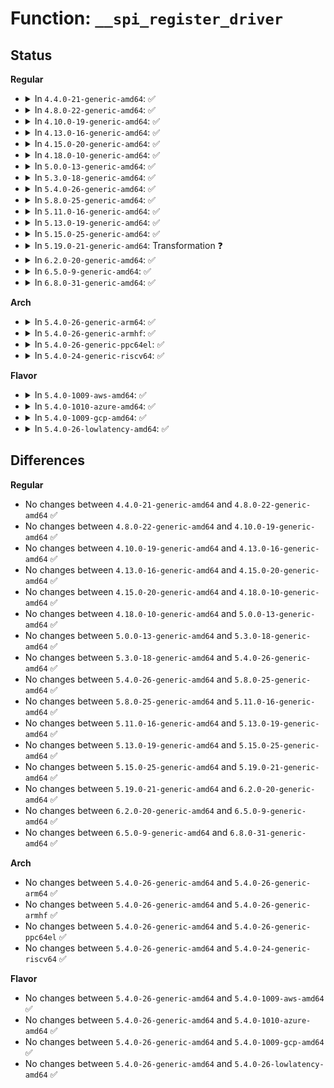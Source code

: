 # Function: <code>__spi_register_driver</code>

## Status
<b>Regular</b>
<ul>
<li>
<details>
<summary>In <code>4.4.0-21-generic-amd64</code>: ✅</summary>

```c
int __spi_register_driver(struct module * owner, struct spi_driver * sdrv)
```

```json
{
  "name": "__spi_register_driver",
  "collision_type": "Unique Global",
  "inline_type": "No",
  "funcs": [
    {
      "addr": 18446744071585031584,
      "name": "__spi_register_driver",
      "external": true,
      "loc": "drivers/spi/spi.c:385",
      "file": "drivers/spi/spi.c",
      "inline": "seen, unknown",
      "caller_inline": [],
      "caller_func": [
        "drivers/tty/serial/max310x.c:max310x_uart_driver_init",
        "drivers/mfd/wm831x-spi.c:wm831x_spi_init",
        "drivers/mfd/tps65912-spi.c:tps65912_spi_init",
        "drivers/mfd/ezx-pcap.c:ezx_pcap_init",
        "drivers/mfd/da9052-spi.c:da9052_spi_init"
      ]
    }
  ],
  "symbols": [
    {
      "addr": 18446744071585031584,
      "name": "__spi_register_driver",
      "section": ".text",
      "bind": "STB_GLOBAL",
      "size": 77
    }
  ]
}
```
</details>
</li>
<li>
<details>
<summary>In <code>4.8.0-22-generic-amd64</code>: ✅</summary>

```c
int __spi_register_driver(struct module * owner, struct spi_driver * sdrv)
```

```json
{
  "name": "__spi_register_driver",
  "collision_type": "Unique Global",
  "inline_type": "No",
  "funcs": [
    {
      "addr": 18446744071585416224,
      "name": "__spi_register_driver",
      "external": true,
      "loc": "drivers/spi/spi.c:388",
      "file": "drivers/spi/spi.c",
      "inline": "seen, unknown",
      "caller_inline": [],
      "caller_func": [
        "drivers/mfd/wm831x-spi.c:wm831x_spi_init",
        "drivers/mfd/tps65912-spi.c:tps65912_spi_driver_init",
        "drivers/mfd/ezx-pcap.c:ezx_pcap_init",
        "drivers/mfd/da9052-spi.c:da9052_spi_init"
      ]
    }
  ],
  "symbols": [
    {
      "addr": 18446744071585416224,
      "name": "__spi_register_driver",
      "section": ".text",
      "bind": "STB_GLOBAL",
      "size": 77
    }
  ]
}
```
</details>
</li>
<li>
<details>
<summary>In <code>4.10.0-19-generic-amd64</code>: ✅</summary>

```c
int __spi_register_driver(struct module * owner, struct spi_driver * sdrv)
```

```json
{
  "name": "__spi_register_driver",
  "collision_type": "Unique Global",
  "inline_type": "No",
  "funcs": [
    {
      "addr": 18446744071585617136,
      "name": "__spi_register_driver",
      "external": true,
      "loc": "drivers/spi/spi.c:389",
      "file": "drivers/spi/spi.c",
      "inline": "seen, unknown",
      "caller_inline": [],
      "caller_func": [
        "drivers/mfd/wm831x-spi.c:wm831x_spi_init",
        "drivers/mfd/tps65912-spi.c:tps65912_spi_driver_init",
        "drivers/mfd/ezx-pcap.c:ezx_pcap_init",
        "drivers/mfd/da9052-spi.c:da9052_spi_init"
      ]
    }
  ],
  "symbols": [
    {
      "addr": 18446744071585617136,
      "name": "__spi_register_driver",
      "section": ".text",
      "bind": "STB_GLOBAL",
      "size": 77
    }
  ]
}
```
</details>
</li>
<li>
<details>
<summary>In <code>4.13.0-16-generic-amd64</code>: ✅</summary>

```c
int __spi_register_driver(struct module * owner, struct spi_driver * sdrv)
```

```json
{
  "name": "__spi_register_driver",
  "collision_type": "Unique Global",
  "inline_type": "No",
  "funcs": [
    {
      "addr": 18446744071585700912,
      "name": "__spi_register_driver",
      "external": true,
      "loc": "drivers/spi/spi.c:391",
      "file": "drivers/spi/spi.c",
      "inline": "seen, unknown",
      "caller_inline": [],
      "caller_func": [
        "drivers/mfd/wm831x-spi.c:wm831x_spi_init",
        "drivers/mfd/tps65912-spi.c:tps65912_spi_driver_init",
        "drivers/mfd/ezx-pcap.c:ezx_pcap_init",
        "drivers/mfd/da9052-spi.c:da9052_spi_init"
      ]
    }
  ],
  "symbols": [
    {
      "addr": 18446744071585700912,
      "name": "__spi_register_driver",
      "section": ".text",
      "bind": "STB_GLOBAL",
      "size": 77
    }
  ]
}
```
</details>
</li>
<li>
<details>
<summary>In <code>4.15.0-20-generic-amd64</code>: ✅</summary>

```c
int __spi_register_driver(struct module * owner, struct spi_driver * sdrv)
```

```json
{
  "name": "__spi_register_driver",
  "collision_type": "Unique Global",
  "inline_type": "No",
  "funcs": [
    {
      "addr": 18446744071586133232,
      "name": "__spi_register_driver",
      "external": true,
      "loc": "drivers/spi/spi.c:394",
      "file": "drivers/spi/spi.c",
      "inline": "seen, unknown",
      "caller_inline": [],
      "caller_func": [
        "drivers/mfd/wm831x-spi.c:wm831x_spi_init",
        "drivers/mfd/tps65912-spi.c:tps65912_spi_driver_init",
        "drivers/mfd/ezx-pcap.c:ezx_pcap_init",
        "drivers/mfd/da9052-spi.c:da9052_spi_init"
      ]
    }
  ],
  "symbols": [
    {
      "addr": 18446744071586133232,
      "name": "__spi_register_driver",
      "section": ".text",
      "bind": "STB_GLOBAL",
      "size": 77
    }
  ]
}
```
</details>
</li>
<li>
<details>
<summary>In <code>4.18.0-10-generic-amd64</code>: ✅</summary>

```c
int __spi_register_driver(struct module * owner, struct spi_driver * sdrv)
```

```json
{
  "name": "__spi_register_driver",
  "collision_type": "Unique Global",
  "inline_type": "No",
  "funcs": [
    {
      "addr": 18446744071586381664,
      "name": "__spi_register_driver",
      "external": true,
      "loc": "drivers/spi/spi.c:398",
      "file": "drivers/spi/spi.c",
      "inline": "seen, unknown",
      "caller_inline": [],
      "caller_func": [
        "drivers/tty/serial/max310x.c:max310x_uart_init",
        "drivers/mfd/wm831x-spi.c:wm831x_spi_init",
        "drivers/mfd/tps65912-spi.c:tps65912_spi_driver_init",
        "drivers/mfd/ezx-pcap.c:ezx_pcap_init",
        "drivers/mfd/da9052-spi.c:da9052_spi_init",
        "drivers/spi/spi-mem.c:spi_mem_driver_register_with_owner"
      ]
    }
  ],
  "symbols": [
    {
      "addr": 18446744071586381664,
      "name": "__spi_register_driver",
      "section": ".text",
      "bind": "STB_GLOBAL",
      "size": 77
    }
  ]
}
```
</details>
</li>
<li>
<details>
<summary>In <code>5.0.0-13-generic-amd64</code>: ✅</summary>

```c
int __spi_register_driver(struct module * owner, struct spi_driver * sdrv)
```

```json
{
  "name": "__spi_register_driver",
  "collision_type": "Unique Global",
  "inline_type": "No",
  "funcs": [
    {
      "addr": 18446744071586522960,
      "name": "__spi_register_driver",
      "external": true,
      "loc": "drivers/spi/spi.c:438",
      "file": "drivers/spi/spi.c",
      "inline": "seen, unknown",
      "caller_inline": [],
      "caller_func": [
        "drivers/tty/serial/max310x.c:max310x_uart_init",
        "drivers/mfd/wm831x-spi.c:wm831x_spi_init",
        "drivers/mfd/tps65912-spi.c:tps65912_spi_driver_init",
        "drivers/mfd/ezx-pcap.c:ezx_pcap_init",
        "drivers/mfd/da9052-spi.c:da9052_spi_init",
        "drivers/spi/spi-mem.c:spi_mem_driver_register_with_owner"
      ]
    }
  ],
  "symbols": [
    {
      "addr": 18446744071586522960,
      "name": "__spi_register_driver",
      "section": ".text",
      "bind": "STB_GLOBAL",
      "size": 77
    }
  ]
}
```
</details>
</li>
<li>
<details>
<summary>In <code>5.3.0-18-generic-amd64</code>: ✅</summary>

```c
int __spi_register_driver(struct module * owner, struct spi_driver * sdrv)
```

```json
{
  "name": "__spi_register_driver",
  "collision_type": "Unique Global",
  "inline_type": "No",
  "funcs": [
    {
      "addr": 18446744071586767440,
      "name": "__spi_register_driver",
      "external": true,
      "loc": "drivers/spi/spi.c:441",
      "file": "drivers/spi/spi.c",
      "inline": "seen, unknown",
      "caller_inline": [],
      "caller_func": [
        "drivers/tty/serial/max310x.c:max310x_uart_init",
        "drivers/mfd/wm831x-spi.c:wm831x_spi_init",
        "drivers/mfd/tps65912-spi.c:tps65912_spi_driver_init",
        "drivers/mfd/ezx-pcap.c:ezx_pcap_init",
        "drivers/mfd/da9052-spi.c:da9052_spi_init",
        "drivers/spi/spi-mem.c:spi_mem_driver_register_with_owner"
      ]
    }
  ],
  "symbols": [
    {
      "addr": 18446744071586767440,
      "name": "__spi_register_driver",
      "section": ".text",
      "bind": "STB_GLOBAL",
      "size": 77
    }
  ]
}
```
</details>
</li>
<li>
<details>
<summary>In <code>5.4.0-26-generic-amd64</code>: ✅</summary>

```c
int __spi_register_driver(struct module * owner, struct spi_driver * sdrv)
```

```json
{
  "name": "__spi_register_driver",
  "collision_type": "Unique Global",
  "inline_type": "No",
  "funcs": [
    {
      "addr": 18446744071586913888,
      "name": "__spi_register_driver",
      "external": true,
      "loc": "drivers/spi/spi.c:441",
      "file": "drivers/spi/spi.c",
      "inline": "seen, unknown",
      "caller_inline": [],
      "caller_func": [
        "drivers/tty/serial/max310x.c:max310x_uart_init",
        "drivers/mfd/wm831x-spi.c:wm831x_spi_init",
        "drivers/mfd/tps65912-spi.c:tps65912_spi_driver_init",
        "drivers/mfd/ezx-pcap.c:ezx_pcap_init",
        "drivers/mfd/da9052-spi.c:da9052_spi_init",
        "drivers/spi/spi-mem.c:spi_mem_driver_register_with_owner"
      ]
    }
  ],
  "symbols": [
    {
      "addr": 18446744071586913888,
      "name": "__spi_register_driver",
      "section": ".text",
      "bind": "STB_GLOBAL",
      "size": 77
    }
  ]
}
```
</details>
</li>
<li>
<details>
<summary>In <code>5.8.0-25-generic-amd64</code>: ✅</summary>

```c
int __spi_register_driver(struct module * owner, struct spi_driver * sdrv)
```

```json
{
  "name": "__spi_register_driver",
  "collision_type": "Unique Global",
  "inline_type": "No",
  "funcs": [
    {
      "addr": 18446744071587724272,
      "name": "__spi_register_driver",
      "external": true,
      "loc": "drivers/spi/spi.c:441",
      "file": "drivers/spi/spi.c",
      "inline": "seen, unknown",
      "caller_inline": [],
      "caller_func": [
        "drivers/tty/serial/max310x.c:max310x_uart_init",
        "drivers/mfd/wm831x-spi.c:wm831x_spi_init",
        "drivers/mfd/tps65912-spi.c:tps65912_spi_driver_init",
        "drivers/mfd/ezx-pcap.c:ezx_pcap_init",
        "drivers/mfd/da9052-spi.c:da9052_spi_init",
        "drivers/spi/spi-mem.c:spi_mem_driver_register_with_owner"
      ]
    }
  ],
  "symbols": [
    {
      "addr": 18446744071587724272,
      "name": "__spi_register_driver",
      "section": ".text",
      "bind": "STB_GLOBAL",
      "size": 77
    }
  ]
}
```
</details>
</li>
<li>
<details>
<summary>In <code>5.11.0-16-generic-amd64</code>: ✅</summary>

```c
int __spi_register_driver(struct module * owner, struct spi_driver * sdrv)
```

```json
{
  "name": "__spi_register_driver",
  "collision_type": "Unique Global",
  "inline_type": "No",
  "funcs": [
    {
      "addr": 18446744071587783936,
      "name": "__spi_register_driver",
      "external": true,
      "loc": "drivers/spi/spi.c:456",
      "file": "drivers/spi/spi.c",
      "inline": "seen, unknown",
      "caller_inline": [],
      "caller_func": [
        "drivers/tty/serial/max310x.c:max310x_uart_init",
        "drivers/mfd/wm831x-spi.c:wm831x_spi_init",
        "drivers/mfd/tps65912-spi.c:tps65912_spi_driver_init",
        "drivers/mfd/ezx-pcap.c:ezx_pcap_init",
        "drivers/mfd/da9052-spi.c:da9052_spi_init",
        "drivers/spi/spi-mem.c:spi_mem_driver_register_with_owner"
      ]
    }
  ],
  "symbols": [
    {
      "addr": 18446744071587783936,
      "name": "__spi_register_driver",
      "section": ".text",
      "bind": "STB_GLOBAL",
      "size": 32
    }
  ]
}
```
</details>
</li>
<li>
<details>
<summary>In <code>5.13.0-19-generic-amd64</code>: ✅</summary>

```c
int __spi_register_driver(struct module * owner, struct spi_driver * sdrv)
```

```json
{
  "name": "__spi_register_driver",
  "collision_type": "Unique Global",
  "inline_type": "No",
  "funcs": [
    {
      "addr": 18446744071587663216,
      "name": "__spi_register_driver",
      "external": true,
      "loc": "drivers/spi/spi.c:452",
      "file": "drivers/spi/spi.c",
      "inline": "seen, unknown",
      "caller_inline": [],
      "caller_func": [
        "drivers/tty/serial/max310x.c:max310x_uart_init",
        "drivers/mfd/wm831x-spi.c:wm831x_spi_init",
        "drivers/mfd/tps65912-spi.c:tps65912_spi_driver_init",
        "drivers/mfd/ezx-pcap.c:ezx_pcap_init",
        "drivers/mfd/da9052-spi.c:da9052_spi_init",
        "drivers/spi/spi-mem.c:spi_mem_driver_register_with_owner"
      ]
    }
  ],
  "symbols": [
    {
      "addr": 18446744071587663216,
      "name": "__spi_register_driver",
      "section": ".text",
      "bind": "STB_GLOBAL",
      "size": 32
    }
  ]
}
```
</details>
</li>
<li>
<details>
<summary>In <code>5.15.0-25-generic-amd64</code>: ✅</summary>

```c
int __spi_register_driver(struct module * owner, struct spi_driver * sdrv)
```

```json
{
  "name": "__spi_register_driver",
  "collision_type": "Unique Global",
  "inline_type": "No",
  "funcs": [
    {
      "addr": 18446744071588251760,
      "name": "__spi_register_driver",
      "external": true,
      "loc": "drivers/spi/spi.c:450",
      "file": "drivers/spi/spi.c",
      "inline": "seen, unknown",
      "caller_inline": [],
      "caller_func": [
        "drivers/tty/serial/max310x.c:max310x_uart_init",
        "drivers/mfd/wm831x-spi.c:wm831x_spi_init",
        "drivers/mfd/tps65912-spi.c:tps65912_spi_driver_init",
        "drivers/mfd/ezx-pcap.c:ezx_pcap_init",
        "drivers/mfd/da9052-spi.c:da9052_spi_init",
        "drivers/spi/spi-mem.c:spi_mem_driver_register_with_owner"
      ]
    }
  ],
  "symbols": [
    {
      "addr": 18446744071588251760,
      "name": "__spi_register_driver",
      "section": ".text",
      "bind": "STB_GLOBAL",
      "size": 206
    }
  ]
}
```
</details>
</li>
<li>
<details>
<summary>In <code>5.19.0-21-generic-amd64</code>: Transformation ❓</summary>

```c
int __spi_register_driver(struct module * owner, struct spi_driver * sdrv)
```

```json
{
  "name": "__spi_register_driver",
  "collision_type": "Unique Global",
  "inline_type": "No",
  "funcs": [
    {
      "addr": 0,
      "name": "__spi_register_driver",
      "external": true,
      "loc": "drivers/spi/spi.c:423",
      "file": "drivers/spi/spi.c",
      "inline": "seen, unknown",
      "caller_inline": [],
      "caller_func": [
        "drivers/tty/serial/max310x.c:max310x_uart_init",
        "drivers/mfd/wm831x-spi.c:wm831x_spi_init",
        "drivers/mfd/tps65912-spi.c:tps65912_spi_driver_init",
        "drivers/mfd/ezx-pcap.c:ezx_pcap_init",
        "drivers/mfd/da9052-spi.c:da9052_spi_init",
        "drivers/spi/spi-mem.c:spi_mem_driver_register_with_owner"
      ]
    }
  ],
  "symbols": [
    {
      "addr": 18446744071594419881,
      "name": "__spi_register_driver.cold",
      "section": ".text",
      "bind": "STB_LOCAL",
      "size": 9
    },
    {
      "addr": 18446744071589641280,
      "name": "__spi_register_driver",
      "section": ".text",
      "bind": "STB_GLOBAL",
      "size": 221
    }
  ]
}
```
</details>
</li>
<li>
<details>
<summary>In <code>6.2.0-20-generic-amd64</code>: ✅</summary>

```c
int __spi_register_driver(struct module * owner, struct spi_driver * sdrv)
```

```json
{
  "name": "__spi_register_driver",
  "collision_type": "Unique Global",
  "inline_type": "No",
  "funcs": [
    {
      "addr": 18446744071591240176,
      "name": "__spi_register_driver",
      "external": true,
      "loc": "drivers/spi/spi.c:480",
      "file": "drivers/spi/spi.c",
      "inline": "seen, unknown",
      "caller_inline": [],
      "caller_func": [
        "drivers/tty/serial/max310x.c:max310x_uart_init",
        "drivers/mfd/wm831x-spi.c:wm831x_spi_init",
        "drivers/mfd/tps65912-spi.c:tps65912_spi_driver_init",
        "drivers/mfd/ezx-pcap.c:ezx_pcap_init",
        "drivers/mfd/da9052-spi.c:da9052_spi_init",
        "drivers/spi/spi-mem.c:spi_mem_driver_register_with_owner"
      ]
    }
  ],
  "symbols": [
    {
      "addr": 18446744071591240176,
      "name": "__spi_register_driver",
      "section": ".text",
      "bind": "STB_GLOBAL",
      "size": 206
    }
  ]
}
```
</details>
</li>
<li>
<details>
<summary>In <code>6.5.0-9-generic-amd64</code>: ✅</summary>

```c
int __spi_register_driver(struct module * owner, struct spi_driver * sdrv)
```

```json
{
  "name": "__spi_register_driver",
  "collision_type": "Unique Global",
  "inline_type": "No",
  "funcs": [
    {
      "addr": 18446744071591604032,
      "name": "__spi_register_driver",
      "external": true,
      "loc": "drivers/spi/spi.c:481",
      "file": "drivers/spi/spi.c",
      "inline": "seen, unknown",
      "caller_inline": [],
      "caller_func": [
        "drivers/tty/serial/max310x.c:max310x_uart_init",
        "drivers/mfd/wm831x-spi.c:wm831x_spi_init",
        "drivers/mfd/tps65912-spi.c:tps65912_spi_driver_init",
        "drivers/mfd/ezx-pcap.c:ezx_pcap_init",
        "drivers/mfd/da9052-spi.c:da9052_spi_init",
        "drivers/spi/spi-mem.c:spi_mem_driver_register_with_owner"
      ]
    }
  ],
  "symbols": [
    {
      "addr": 18446744071591604032,
      "name": "__spi_register_driver",
      "section": ".text",
      "bind": "STB_GLOBAL",
      "size": 206
    }
  ]
}
```
</details>
</li>
<li>
<details>
<summary>In <code>6.8.0-31-generic-amd64</code>: ✅</summary>

```c
int __spi_register_driver(struct module * owner, struct spi_driver * sdrv)
```

```json
{
  "name": "__spi_register_driver",
  "collision_type": "Unique Global",
  "inline_type": "No",
  "funcs": [
    {
      "addr": 18446744071592335248,
      "name": "__spi_register_driver",
      "external": true,
      "loc": "drivers/spi/spi.c:481",
      "file": "drivers/spi/spi.c",
      "inline": "seen, unknown",
      "caller_inline": [],
      "caller_func": [
        "drivers/tty/serial/max310x.c:max310x_uart_init",
        "drivers/mfd/wm831x-spi.c:wm831x_spi_init",
        "drivers/mfd/tps65912-spi.c:tps65912_spi_driver_init",
        "drivers/mfd/ezx-pcap.c:ezx_pcap_init",
        "drivers/mfd/da9052-spi.c:da9052_spi_init",
        "drivers/spi/spi-mem.c:spi_mem_driver_register_with_owner"
      ]
    }
  ],
  "symbols": [
    {
      "addr": 18446744071592335248,
      "name": "__spi_register_driver",
      "section": ".text",
      "bind": "STB_GLOBAL",
      "size": 206
    }
  ]
}
```
</details>
</li>
</ul>
<b>Arch</b>
<ul>
<li>
<details>
<summary>In <code>5.4.0-26-generic-arm64</code>: ✅</summary>

```c
int __spi_register_driver(struct module * owner, struct spi_driver * sdrv)
```

```json
{
  "name": "__spi_register_driver",
  "collision_type": "Unique Global",
  "inline_type": "No",
  "funcs": [
    {
      "addr": 18446603336499864224,
      "name": "__spi_register_driver",
      "external": true,
      "loc": "drivers/spi/spi.c:441",
      "file": "drivers/spi/spi.c",
      "inline": "seen, unknown",
      "caller_inline": [],
      "caller_func": [
        "drivers/tty/serial/max310x.c:max310x_uart_init",
        "drivers/mfd/stmpe-spi.c:stmpe_init",
        "drivers/mfd/wm831x-spi.c:wm831x_spi_init",
        "drivers/mfd/tps65912-spi.c:tps65912_spi_driver_init",
        "drivers/mfd/ezx-pcap.c:ezx_pcap_init",
        "drivers/mfd/da9052-spi.c:da9052_spi_init",
        "drivers/spi/spi-mem.c:spi_mem_driver_register_with_owner"
      ]
    }
  ],
  "symbols": [
    {
      "addr": 18446603336499864224,
      "name": "__spi_register_driver",
      "section": ".text",
      "bind": "STB_GLOBAL",
      "size": 120
    }
  ]
}
```
</details>
</li>
<li>
<details>
<summary>In <code>5.4.0-26-generic-armhf</code>: ✅</summary>

```c
int __spi_register_driver(struct module * owner, struct spi_driver * sdrv)
```

```json
{
  "name": "__spi_register_driver",
  "collision_type": "Unique Global",
  "inline_type": "No",
  "funcs": [
    {
      "addr": 3232428280,
      "name": "__spi_register_driver",
      "external": true,
      "loc": "drivers/spi/spi.c:441",
      "file": "drivers/spi/spi.c",
      "inline": "seen, unknown",
      "caller_inline": [],
      "caller_func": [
        "drivers/tty/serial/max310x.c:max310x_uart_init",
        "drivers/mfd/stmpe-spi.c:stmpe_init",
        "drivers/mfd/wm831x-spi.c:wm831x_spi_init",
        "drivers/mfd/tps65912-spi.c:tps65912_spi_driver_init",
        "drivers/mfd/ezx-pcap.c:ezx_pcap_init",
        "drivers/mfd/da9052-spi.c:da9052_spi_init",
        "drivers/spi/spi-mem.c:spi_mem_driver_register_with_owner"
      ]
    }
  ],
  "symbols": [
    {
      "addr": 3232428280,
      "name": "__spi_register_driver",
      "section": ".text",
      "bind": "STB_GLOBAL",
      "size": 108
    }
  ]
}
```
</details>
</li>
<li>
<details>
<summary>In <code>5.4.0-26-generic-ppc64el</code>: ✅</summary>

```c
int __spi_register_driver(struct module * owner, struct spi_driver * sdrv)
```

```json
{
  "name": "__spi_register_driver",
  "collision_type": "Unique Global",
  "inline_type": "No",
  "funcs": [
    {
      "addr": 13835058055293196848,
      "name": "__spi_register_driver",
      "external": true,
      "loc": "drivers/spi/spi.c:441",
      "file": "drivers/spi/spi.c",
      "inline": "seen, unknown",
      "caller_inline": [],
      "caller_func": [
        "drivers/tty/serial/max310x.c:max310x_uart_init",
        "drivers/mfd/stmpe-spi.c:stmpe_init",
        "drivers/mfd/wm831x-spi.c:wm831x_spi_init",
        "drivers/mfd/tps65912-spi.c:tps65912_spi_driver_init",
        "drivers/mfd/ezx-pcap.c:ezx_pcap_init",
        "drivers/mfd/da9052-spi.c:da9052_spi_init",
        "drivers/spi/spi-mem.c:spi_mem_driver_register_with_owner"
      ]
    }
  ],
  "symbols": [
    {
      "addr": 13835058055293196848,
      "name": "__spi_register_driver",
      "section": ".text",
      "bind": "STB_GLOBAL",
      "size": 144
    }
  ]
}
```
</details>
</li>
<li>
<details>
<summary>In <code>5.4.0-24-generic-riscv64</code>: ✅</summary>

```c
int __spi_register_driver(struct module * owner, struct spi_driver * sdrv)
```

```json
{
  "name": "__spi_register_driver",
  "collision_type": "Unique Global",
  "inline_type": "No",
  "funcs": [
    {
      "addr": 18446743936276979140,
      "name": "__spi_register_driver",
      "external": true,
      "loc": "drivers/spi/spi.c:441",
      "file": "drivers/spi/spi.c",
      "inline": "seen, unknown",
      "caller_inline": [],
      "caller_func": [
        "drivers/tty/serial/max310x.c:max310x_uart_init",
        "drivers/mfd/stmpe-spi.c:stmpe_init",
        "drivers/mfd/wm831x-spi.c:wm831x_spi_init",
        "drivers/mfd/tps65912-spi.c:tps65912_spi_driver_init",
        "drivers/mfd/ezx-pcap.c:ezx_pcap_init",
        "drivers/mfd/da9052-spi.c:da9052_spi_init",
        "drivers/spi/spi-mem.c:spi_mem_driver_register_with_owner",
        "drivers/mmc/host/mmc_spi.c:mmc_spi_driver_init"
      ]
    }
  ],
  "symbols": [
    {
      "addr": 18446743936276979140,
      "name": "__spi_register_driver",
      "section": ".text",
      "bind": "STB_GLOBAL",
      "size": 106
    }
  ]
}
```
</details>
</li>
</ul>
<b>Flavor</b>
<ul>
<li>
<details>
<summary>In <code>5.4.0-1009-aws-amd64</code>: ✅</summary>

```c
int __spi_register_driver(struct module * owner, struct spi_driver * sdrv)
```

```json
{
  "name": "__spi_register_driver",
  "collision_type": "Unique Global",
  "inline_type": "No",
  "funcs": [
    {
      "addr": 18446744071586670912,
      "name": "__spi_register_driver",
      "external": true,
      "loc": "drivers/spi/spi.c:441",
      "file": "drivers/spi/spi.c",
      "inline": "seen, unknown",
      "caller_inline": [],
      "caller_func": [
        "drivers/tty/serial/max310x.c:max310x_uart_init",
        "drivers/mfd/wm831x-spi.c:wm831x_spi_init",
        "drivers/mfd/tps65912-spi.c:tps65912_spi_driver_init",
        "drivers/mfd/ezx-pcap.c:ezx_pcap_init",
        "drivers/mfd/da9052-spi.c:da9052_spi_init",
        "drivers/spi/spi-mem.c:spi_mem_driver_register_with_owner"
      ]
    }
  ],
  "symbols": [
    {
      "addr": 18446744071586670912,
      "name": "__spi_register_driver",
      "section": ".text",
      "bind": "STB_GLOBAL",
      "size": 77
    }
  ]
}
```
</details>
</li>
<li>
<details>
<summary>In <code>5.4.0-1010-azure-amd64</code>: ✅</summary>

```c
int __spi_register_driver(struct module * owner, struct spi_driver * sdrv)
```

```json
{
  "name": "__spi_register_driver",
  "collision_type": "Unique Global",
  "inline_type": "No",
  "funcs": [
    {
      "addr": 18446744071586539248,
      "name": "__spi_register_driver",
      "external": true,
      "loc": "drivers/spi/spi.c:441",
      "file": "drivers/spi/spi.c",
      "inline": "seen, unknown",
      "caller_inline": [],
      "caller_func": [
        "drivers/tty/serial/max310x.c:max310x_uart_init",
        "drivers/mfd/wm831x-spi.c:wm831x_spi_init",
        "drivers/mfd/tps65912-spi.c:tps65912_spi_driver_init",
        "drivers/mfd/ezx-pcap.c:ezx_pcap_init",
        "drivers/mfd/da9052-spi.c:da9052_spi_init",
        "drivers/spi/spi-mem.c:spi_mem_driver_register_with_owner"
      ]
    }
  ],
  "symbols": [
    {
      "addr": 18446744071586539248,
      "name": "__spi_register_driver",
      "section": ".text",
      "bind": "STB_GLOBAL",
      "size": 77
    }
  ]
}
```
</details>
</li>
<li>
<details>
<summary>In <code>5.4.0-1009-gcp-amd64</code>: ✅</summary>

```c
int __spi_register_driver(struct module * owner, struct spi_driver * sdrv)
```

```json
{
  "name": "__spi_register_driver",
  "collision_type": "Unique Global",
  "inline_type": "No",
  "funcs": [
    {
      "addr": 18446744071586868448,
      "name": "__spi_register_driver",
      "external": true,
      "loc": "drivers/spi/spi.c:441",
      "file": "drivers/spi/spi.c",
      "inline": "seen, unknown",
      "caller_inline": [],
      "caller_func": [
        "drivers/tty/serial/max310x.c:max310x_uart_init",
        "drivers/mfd/wm831x-spi.c:wm831x_spi_init",
        "drivers/mfd/tps65912-spi.c:tps65912_spi_driver_init",
        "drivers/mfd/ezx-pcap.c:ezx_pcap_init",
        "drivers/mfd/da9052-spi.c:da9052_spi_init",
        "drivers/spi/spi-mem.c:spi_mem_driver_register_with_owner"
      ]
    }
  ],
  "symbols": [
    {
      "addr": 18446744071586868448,
      "name": "__spi_register_driver",
      "section": ".text",
      "bind": "STB_GLOBAL",
      "size": 77
    }
  ]
}
```
</details>
</li>
<li>
<details>
<summary>In <code>5.4.0-26-lowlatency-amd64</code>: ✅</summary>

```c
int __spi_register_driver(struct module * owner, struct spi_driver * sdrv)
```

```json
{
  "name": "__spi_register_driver",
  "collision_type": "Unique Global",
  "inline_type": "No",
  "funcs": [
    {
      "addr": 18446744071586974560,
      "name": "__spi_register_driver",
      "external": true,
      "loc": "drivers/spi/spi.c:441",
      "file": "drivers/spi/spi.c",
      "inline": "seen, unknown",
      "caller_inline": [],
      "caller_func": [
        "drivers/tty/serial/max310x.c:max310x_uart_init",
        "drivers/mfd/wm831x-spi.c:wm831x_spi_init",
        "drivers/mfd/tps65912-spi.c:tps65912_spi_driver_init",
        "drivers/mfd/ezx-pcap.c:ezx_pcap_init",
        "drivers/mfd/da9052-spi.c:da9052_spi_init",
        "drivers/spi/spi-mem.c:spi_mem_driver_register_with_owner"
      ]
    }
  ],
  "symbols": [
    {
      "addr": 18446744071586974560,
      "name": "__spi_register_driver",
      "section": ".text",
      "bind": "STB_GLOBAL",
      "size": 77
    }
  ]
}
```
</details>
</li>
</ul>

## Differences
<b>Regular</b>
<ul>
<li>
No changes between <code>4.4.0-21-generic-amd64</code> and <code>4.8.0-22-generic-amd64</code> ✅
</li>
<li>
No changes between <code>4.8.0-22-generic-amd64</code> and <code>4.10.0-19-generic-amd64</code> ✅
</li>
<li>
No changes between <code>4.10.0-19-generic-amd64</code> and <code>4.13.0-16-generic-amd64</code> ✅
</li>
<li>
No changes between <code>4.13.0-16-generic-amd64</code> and <code>4.15.0-20-generic-amd64</code> ✅
</li>
<li>
No changes between <code>4.15.0-20-generic-amd64</code> and <code>4.18.0-10-generic-amd64</code> ✅
</li>
<li>
No changes between <code>4.18.0-10-generic-amd64</code> and <code>5.0.0-13-generic-amd64</code> ✅
</li>
<li>
No changes between <code>5.0.0-13-generic-amd64</code> and <code>5.3.0-18-generic-amd64</code> ✅
</li>
<li>
No changes between <code>5.3.0-18-generic-amd64</code> and <code>5.4.0-26-generic-amd64</code> ✅
</li>
<li>
No changes between <code>5.4.0-26-generic-amd64</code> and <code>5.8.0-25-generic-amd64</code> ✅
</li>
<li>
No changes between <code>5.8.0-25-generic-amd64</code> and <code>5.11.0-16-generic-amd64</code> ✅
</li>
<li>
No changes between <code>5.11.0-16-generic-amd64</code> and <code>5.13.0-19-generic-amd64</code> ✅
</li>
<li>
No changes between <code>5.13.0-19-generic-amd64</code> and <code>5.15.0-25-generic-amd64</code> ✅
</li>
<li>
No changes between <code>5.15.0-25-generic-amd64</code> and <code>5.19.0-21-generic-amd64</code> ✅
</li>
<li>
No changes between <code>5.19.0-21-generic-amd64</code> and <code>6.2.0-20-generic-amd64</code> ✅
</li>
<li>
No changes between <code>6.2.0-20-generic-amd64</code> and <code>6.5.0-9-generic-amd64</code> ✅
</li>
<li>
No changes between <code>6.5.0-9-generic-amd64</code> and <code>6.8.0-31-generic-amd64</code> ✅
</li>
</ul>
<b>Arch</b>
<ul>
<li>
No changes between <code>5.4.0-26-generic-amd64</code> and <code>5.4.0-26-generic-arm64</code> ✅
</li>
<li>
No changes between <code>5.4.0-26-generic-amd64</code> and <code>5.4.0-26-generic-armhf</code> ✅
</li>
<li>
No changes between <code>5.4.0-26-generic-amd64</code> and <code>5.4.0-26-generic-ppc64el</code> ✅
</li>
<li>
No changes between <code>5.4.0-26-generic-amd64</code> and <code>5.4.0-24-generic-riscv64</code> ✅
</li>
</ul>
<b>Flavor</b>
<ul>
<li>
No changes between <code>5.4.0-26-generic-amd64</code> and <code>5.4.0-1009-aws-amd64</code> ✅
</li>
<li>
No changes between <code>5.4.0-26-generic-amd64</code> and <code>5.4.0-1010-azure-amd64</code> ✅
</li>
<li>
No changes between <code>5.4.0-26-generic-amd64</code> and <code>5.4.0-1009-gcp-amd64</code> ✅
</li>
<li>
No changes between <code>5.4.0-26-generic-amd64</code> and <code>5.4.0-26-lowlatency-amd64</code> ✅
</li>
</ul>
